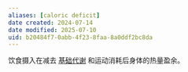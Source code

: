 ```yaml
---
aliases: [caloric deficit]
date created: 2024-07-14
date modified: 2025-07-10
uid: b20484f7-0abb-4f23-8faa-8a0ddf2bc8da
---
```


饮食摄入在减去 [基础代谢](基础代谢.md) 和运动消耗后身体的热量盈余。
